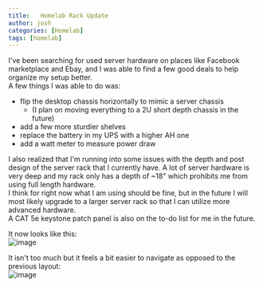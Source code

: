 ```yaml
---
title:   Homelab Rack Update
author: josh
categories: [Homelab]
tags: [homelab]
---
```


I've been searching for used server hardware on places like Facebook marketplace and Ebay, and I was able to find a few good deals to help organize my setup better.  
A few things I was able to do was:
- flip the desktop chassis horizontally to mimic a server chassis
  - (I plan on moving everything to a 2U short depth chassis in the future)
- add a few more sturdier shelves
- replace the battery in my UPS with a higher AH one
- add a watt meter to measure power draw


I also realized that I'm running into some issues with the depth and post design of the server rack that I currently have. A lot of server hardware is very deep and my rack only has a depth of ~18" which prohibits me from using full length hardware.  
I think for right now what I am using should be fine, but in the future I will most likely upgrade to a larger server rack so that I can utilize more advanced hardware.  
A CAT 5e keystone patch panel is also on the to-do list for me in the future.  

It now looks like this:  
![image](https://github.com/gaviolajosh/blog/assets/44041134/8f38dad0-e958-45cf-9da4-e1410f8b9b5a)


It isn't too much but it feels a bit easier to navigate as opposed to the previous layout:  
![image](https://github.com/gaviolajosh/blog/assets/44041134/43ab4740-4bcc-46eb-8ab1-020ecd110086)  
